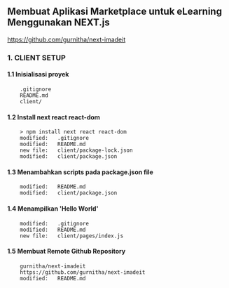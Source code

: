 ## Membuat Aplikasi Marketplace untuk eLearning Menggunakan NEXT.js

https://github.com/gurnitha/next-imadeit

### 1. CLIENT SETUP 

#### 1.1 Inisialisasi proyek

        .gitignore
        README.md
        client/

#### 1.2 Install next react react-dom

        > npm install next react react-dom
        modified:   .gitignore
        modified:   README.md
        new file:   client/package-lock.json
        modified:   client/package.json

#### 1.3 Menambahkan scripts pada package.json file

        modified:   README.md
        modified:   client/package.json

#### 1.4 Menampilkan 'Hello World'

        modified:   .gitignore
        modified:   README.md
        new file:   client/pages/index.js

#### 1.5 Membuat Remote Github Repository

        gurnitha/next-imadeit
        https://github.com/gurnitha/next-imadeit
        modified:   README.md

